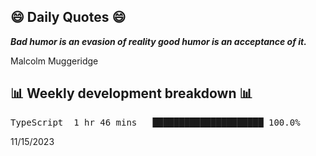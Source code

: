 ## 😄 Daily Quotes 😄

_**Bad humor is an evasion of reality good humor is an acceptance of it.**_

Malcolm Muggeridge



## 📊 Weekly development breakdown 📊

<pre>TypeScript  1 hr 46 mins   █████████████████████ 100.0%</pre>

11/15/2023